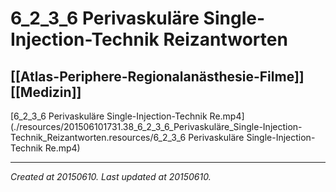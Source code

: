 # 6_2_3_6 Perivaskuläre Single-Injection-Technik Reizantworten
 [[Atlas-Periphere-Regionalanästhesie-Filme]] [[Medizin]] 
---



[6\_2\_3\_6 Perivaskuläre Single-Injection-Technik Re.mp4](./resources/201506101731.38_6_2_3_6_Perivaskuläre_Single-Injection-Technik_Reizantworten.resources/6_2_3_6 Perivaskuläre Single-Injection-Technik Re.mp4)

---

_Created at 20150610._
_Last updated at 20150610._



